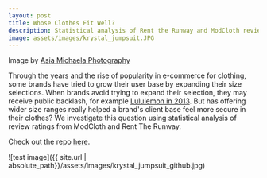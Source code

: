 ```yaml
---
layout: post
title: Whose Clothes Fit Well?
description: Statistical analysis of Rent the Runway and ModCloth reviews.
image: assets/images/krystal_jumpsuit.JPG
---
```


Image by [Asia Michaela Photography](https://www.facebook.com/asiamichaelaphotography/)

Through the years and the rise of popularity in e-commerce for clothing, some brands have tried to grow their user base by expanding their size selections. 
When brands avoid trying to expand their selection, they may receive public backlash, for example [Lululemon in 2013](https://www.huffingtonpost.ca/2013/11/06/lululemon-chip-wilson-womens-bodies_n_4228113.html).
But has offering wider size ranges really helped a brand's client base feel more secure in their clothes?
We investigate this question using statistical analysis of review ratings from ModCloth and Rent The Runway. 

Check out the repo [here](https://github.com/CliffordBridges/Whose-Clothes-Fit-Well).

![test image]({{ site.url | absolute_path}}/assets/images/krystal_jumpsuit_github.jpg)
